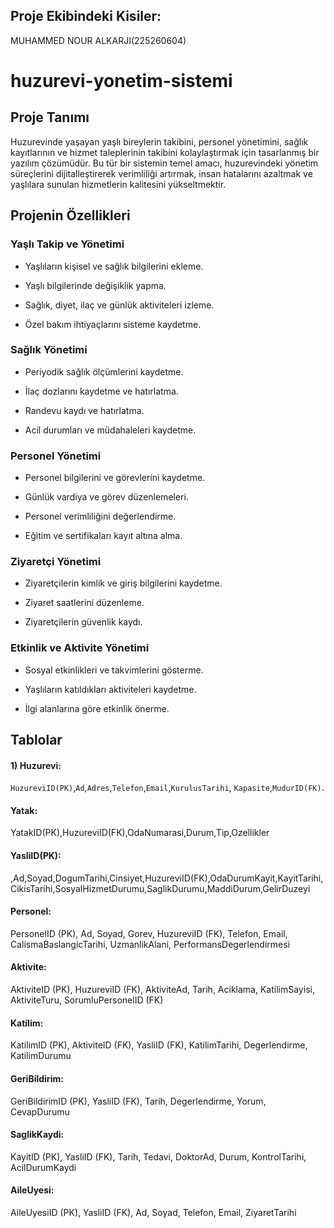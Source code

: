 ## Proje Ekibindeki Kisiler:

MUHAMMED NOUR ALKARJI(225260604)

# huzurevi-yonetim-sistemi

## Proje Tanımı

Huzurevinde yaşayan yaşlı bireylerin takibini, personel yönetimini, sağlık kayıtlarının ve hizmet taleplerinin takibini kolaylaştırmak için tasarlanmış bir yazılım çözümüdür. Bu tür bir sistemin temel amacı, huzurevindeki yönetim süreçlerini dijitalleştirerek verimliliği artırmak, insan hatalarını azaltmak ve yaşlılara sunulan hizmetlerin kalitesini yükseltmektir.

## Projenin Özellikleri

### Yaşlı Takip ve Yönetimi

* Yaşlıların kişisel ve sağlık bilgilerini ekleme.                                                           

* Yaşlı bilgilerinde değişiklik yapma.                                                           

* Sağlık, diyet, ilaç ve günlük aktiviteleri izleme.                                                           

* Özel bakım ihtiyaçlarını sisteme kaydetme.                                                           

### Sağlık Yönetimi

* Periyodik sağlık ölçümlerini kaydetme.

* İlaç dozlarını kaydetme ve hatırlatma.

* Randevu kaydı ve hatırlatma.

* Acil durumları ve müdahaleleri kaydetme.

### Personel Yönetimi

* Personel bilgilerini ve görevlerini kaydetme.

* Günlük vardiya ve görev düzenlemeleri.

* Personel verimliliğini değerlendirme.

* Eğitim ve sertifikaları kayıt altına alma.

### Ziyaretçi Yönetimi

* Ziyaretçilerin kimlik ve giriş bilgilerini kaydetme.

* Ziyaret saatlerini düzenleme.

* Ziyaretçilerin güvenlik kaydı.

### Etkinlik ve Aktivite Yönetimi

* Sosyal etkinlikleri ve takvimlerini gösterme.

* Yaşlıların katıldıkları aktiviteleri kaydetme.

* İlgi alanlarına göre etkinlik önerme.

## Tablolar

<h4> 1) Huzurevi: </h4> <code>HuzureviID(PK)</code>,<code>Ad</code>,<code>Adres</code>,<code>Telefon</code>,<code>Email</code>,<code>KurulusTarihi</code>, <code>Kapasite</code>,<code>MudurID(FK)</code>.

<h4>Yatak:</h4>YatakID(PK),HuzureviID(FK),OdaNumarasi,Durum,Tip,Ozellikler

<h4>YasliID(PK):</h4> ,Ad,Soyad,DogumTarihi,Cinsiyet,HuzureviID(FK),OdaDurumKayit,KayitTarihi,CikisTarihi,SosyalHizmetDurumu,SaglikDurumu,MaddiDurum,GelirDuzeyi

<h4>Personel:</h4> PersonelID (PK), Ad, Soyad, Gorev, HuzureviID (FK), Telefon, Email, CalismaBaslangicTarihi, UzmanlikAlani, PerformansDegerlendirmesi

<h4>Aktivite:</h4> AktiviteID (PK), HuzureviID (FK), AktiviteAd, Tarih, Aciklama, KatilimSayisi, AktiviteTuru, SorumluPersonelID (FK)

<h4>Katilim:</h4> KatilimID (PK), AktiviteID (FK), YasliID (FK), KatilimTarihi, Degerlendirme, KatilimDurumu

<h4>GeriBildirim:</h4> GeriBildirimID (PK), YasliID (FK), Tarih, Degerlendirme, Yorum, CevapDurumu

<h4>SaglikKaydi: </h4> KayitID (PK), YasliID (FK), Tarih, Tedavi, DoktorAd, Durum, KontrolTarihi, AcilDurumKaydi

<h4>AileUyesi:</h4> AileUyesiID (PK), YasliID (FK), Ad, Soyad, Telefon, Email, ZiyaretTarihi
